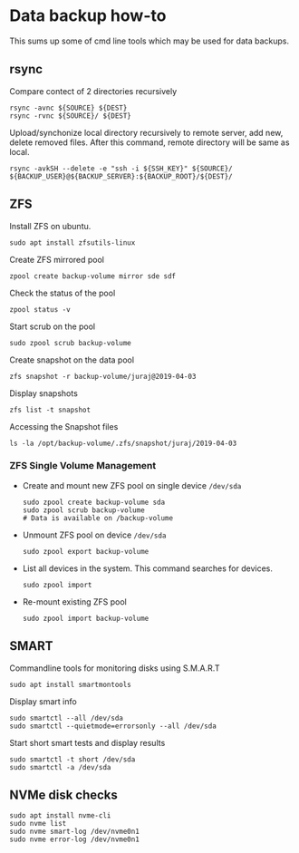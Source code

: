 # Data backup how-to
This sums up some of cmd line tools which may be used for data backups.

## rsync
Compare contect of 2 directories recursively
```shell
rsync -avnc ${SOURCE} ${DEST}
rsync -rvnc ${SOURCE}/ ${DEST}
```

Upload/synchonize local directory recursively to remote server, add new, delete removed files.
After this command, remote directory will be same as local.
```shell
rsync -avkSH --delete -e "ssh -i ${SSH_KEY}" ${SOURCE}/   ${BACKUP_USER}@${BACKUP_SERVER}:${BACKUP_ROOT}/${DEST}/
```

## ZFS
Install ZFS on ubuntu.
```shell
sudo apt install zfsutils-linux 
```

Create ZFS mirrored pool
```shell
zpool create backup-volume mirror sde sdf
```

Check the status of the pool
```shell
zpool status -v
```

Start scrub on the pool
```shell
sudo zpool scrub backup-volume
```

Create snapshot on the data pool
```shell
zfs snapshot -r backup-volume/juraj@2019-04-03
```

Display snapshots
```shell
zfs list -t snapshot
```

Accessing the Snapshot files
```shell
ls -la /opt/backup-volume/.zfs/snapshot/juraj/2019-04-03
```

### ZFS Single Volume Management
* Create and mount new ZFS pool on single device `/dev/sda`
  ```shell
  sudo zpool create backup-volume sda
  sudo zpool scrub backup-volume
  # Data is available on /backup-volume
  ```
* Unmount ZFS pool on device `/dev/sda`
  ```shell
  sudo zpool export backup-volume
  ```
* List all devices in the system. This command searches for devices.
  ```shell
  sudo zpool import
  ``` 
* Re-mount existing ZFS pool
  ```shell
  sudo zpool import backup-volume
  ```

## SMART
Commandline tools for monitoring disks using S.M.A.R.T
```shell
sudo apt install smartmontools
```
Display smart info
```shell
sudo smartctl --all /dev/sda
sudo smartctl --quietmode=errorsonly --all /dev/sda
```
Start short smart tests and display results
```shell
sudo smartctl -t short /dev/sda
sudo smartctl -a /dev/sda
```
## NVMe disk checks
```shell
sudo apt install nvme-cli
sudo nvme list
sudo nvme smart-log /dev/nvme0n1
sudo nvme error-log /dev/nvme0n1
```
